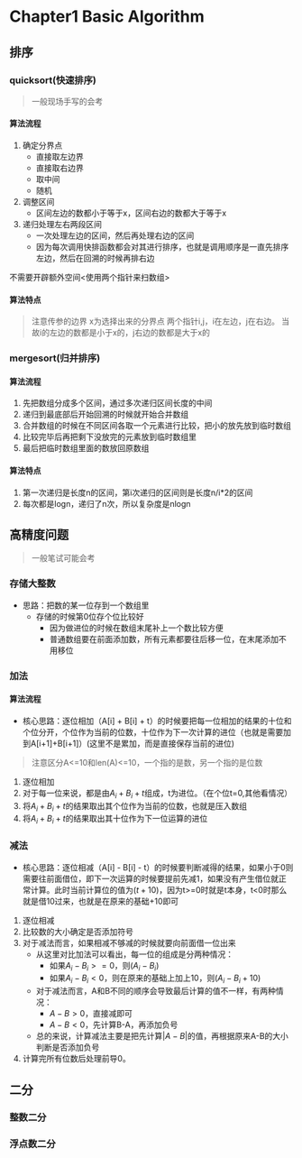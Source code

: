 # Chapter1 Basic Algorithm

## 排序
### quicksort(快速排序)
> 一般现场手写的会考
#### 算法流程
1. 确定分界点
   + 直接取左边界
   + 直接取右边界
   + 取中间
   + 随机
2. 调整区间
   + 区间左边的数都小于等于x，区间右边的数都大于等于x
3. 递归处理左右两段区间
   + 一次处理左边的区间，然后再处理右边的区间
   + 因为每次调用快排函数都会对其进行排序，也就是调用顺序是一直先排序左边，然后在回溯的时候再排右边

不需要开辟额外空间<使用两个指针来扫数组>

#### 算法特点
> 注意传参的边界
x为选择出来的分界点
两个指针i,j，i在左边，j在右边。
当故i的左边的数都是小于x的，j右边的数都是大于x的

### mergesort(归并排序)
#### 算法流程
1. 先把数组分成多个区间，通过多次递归区间长度的中间
2. 递归到最底部后开始回溯的时候就开始合并数组
3. 合并数组的时候在不同区间各取一个元素进行比较，把小的放先放到临时数组
4. 比较完毕后再把剩下没放完的元素放到临时数组里
5. 最后把临时数组里面的数放回原数组

#### 算法特点
1. 第一次递归是长度n的区间，第i次递归的区间则是长度n/i*2的区间
2. 每次都是logn，递归了n次，所以复杂度是nlogn

## 高精度问题
> 一般笔试可能会考
### 存储大整数
- 思路：把数的某一位存到一个数组里
   + 存储的时候第0位存个位比较好
      * 因为做进位的时候在数组末尾补上一个数比较方便
      * 普通数组要在前面添加数，所有元素都要往后移一位，在末尾添加不用移位
### 加法
#### 算法流程
- 核心思路：逐位相加（A[i] + B[i] + t）的时候要把每一位相加的结果的十位和个位分开，个位作为当前的位数，十位作为下一次计算的进位（也就是需要加到A[i+1]+B[i+1]）(这里不是累加，而是直接保存当前的进位)
> 注意区分A<=10和len(A)<=10，一个指的是数，另一个指的是位数
1. 逐位相加
2. 对于每一位来说，都是由$A_i+B_i+t$组成，t为进位。（在个位t=0,其他看情况）
3. 将$A_i+B_i+t$的结果取出其个位作为当前的位数，也就是压入数组
4. 将$A_i+B_i+t$的结果取出其十位作为下一位运算的进位

### 减法
- 核心思路：逐位相减（A[i] - B[i] - t）的时候要判断减得的结果，如果小于0则需要往前面借位，即下一次运算的时候要提前先减1，如果没有产生借位就正常计算。此时当前计算位的值为$(t+10)%10$，因为t>=0时就是t本身，t<0时那么就是借10过来，也就是在原来的基础+10即可

1. 逐位相减
2. 比较数的大小确定是否添加符号
3. 对于减法而言，如果相减不够减的时候就要向前面借一位出来
   * 从这里对比加法可以看出，每一位的组成是分两种情况：
      + 如果$A_i-B_i>=0$，则$(A_i-B_i)$
      + 如果$A_i-B_i<0$，则在原来的基础上加上10，则$(A_i-B_i+10)$
   * 对于减法而言，A和B不同的顺序会导致最后计算的值不一样，有两种情况：
      + $A-B>0$，直接减即可
      + $A-B<0$，先计算B-A，再添加负号
   * 总的来说，计算减法主要是把先计算$|A-B|$的值，再根据原来A-B的大小判断是否添加负号
4. 计算完所有位数后处理前导0。

## 二分

### 整数二分

### 浮点数二分

## 
